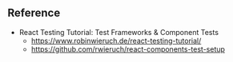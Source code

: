 ## Reference
- React Testing Tutorial: Test Frameworks & Component Tests
    - https://www.robinwieruch.de/react-testing-tutorial/
    - https://github.com/rwieruch/react-components-test-setup